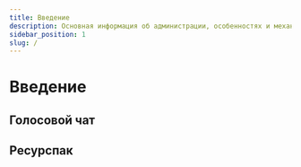 ```yaml
---
title: Введение
description: Основная информация об администрации, особенностях и механиках игрового геймплея.
sidebar_position: 1
slug: /
---
```


# Введение

## Голосовой чат

## Ресурспак